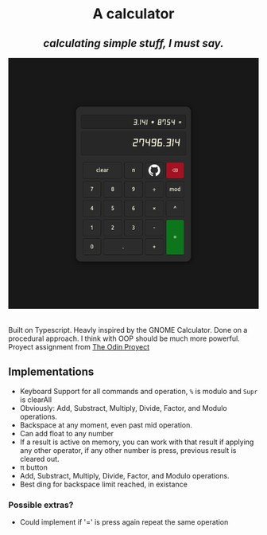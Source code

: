 <div align="center"> 
<h1>A calculator</h1>
<h2><em>calculating simple stuff, I must say.</em></h2>
<img src="./src/assets/img/calc.jpg" width="750">
</div>
</br>

Built on Typescript.
Heavly inspired by the GNOME Calculator.
Done on a procedural approach. I think with OOP should be much more powerful.
Proyect assignment from [The Odin Proyect](https://www.theodinproject.com/lessons/foundations-calculator)

## Implementations

- Keyboard Support for all commands and operation, `%` is modulo and `Supr` is clearAll
- Obviously: Add, Substract, Multiply, Divide, Factor, and Modulo operations.
- Backspace at any moment, even past mid operation.
- Can add float to any number
- If a result is active on memory, you can work with that result if applying any other operator, if any other number is press, previous result is cleared out.
- π button
- Add, Substract, Multiply, Divide, Factor, and Modulo operations. 
- Best ding for backspace limit reached, in existance

### Possible extras?
- Could implement if '=' is press again repeat the same operation